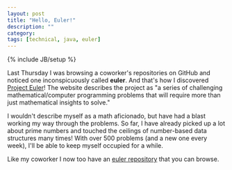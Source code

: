 ```yaml
---
layout: post
title: "Hello, Euler!"
description: ""
category: 
tags: [technical, java, euler]
---
```

{% include JB/setup %}

Last Thursday I was browsing a coworker's repositories on GitHub and noticed one inconspicuously called **euler**. And that's how I discovered [Project Euler][1]! The website describes the project as "a series of challenging mathematical/computer programming problems that will require more than just mathematical insights to solve."

I wouldn't describe myself as a math aficionado, but have had a blast working my way through the problems. So far, I have already picked up a lot about prime numbers and touched the ceilings of number-based data structures many times! With over 500 problems (and a new one every week), I'll be able to keep myself occupied for a while. 

Like my coworker I now too have an [euler repository][2] that you can browse.

[1]: https://projecteuler.net/
[2]: https://github.com/markcerqueira/euler